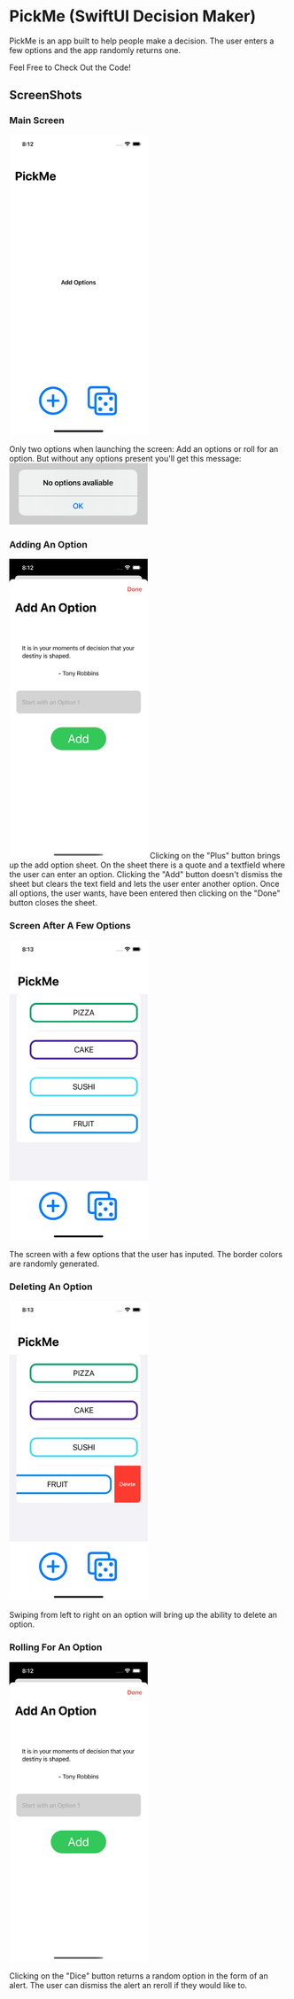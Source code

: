 # PickMe (SwiftUI Decision Maker)

PickMe is an app built to help people make a decision.
The user enters a  few options and the app randomly returns one.

Feel Free to Check Out the Code!

## ScreenShots

### Main Screen
<img src="./Images/FirstScreen.png" width="250" alt="Main Screen Image" class="center">

Only two options when launching the screen: Add an options or roll for an option. But without any options present you'll get this message:
<img src="./Images/noOptions.png" width="250" alt="No Options Alert Message" class="center">

### Adding An Option
<img src="./Images/AddOptions.png" width="250" alt="Add Options Sheet" class="center">
Clicking on the "Plus" button brings up the add option sheet. On the sheet there is a quote and a textfield where the user can enter an option. Clicking the "Add" button doesn't dismiss the sheet but clears the text field and lets the user enter another option. Once all options, the user wants, have been entered then clicking on the "Done" button closes the sheet.

### Screen After A Few Options
<img src="./Images/ScreenWOptions.png" width="250" alt="Main Screen with Options" class="center">

The screen with a few options that the user has inputed. The border colors are randomly generated. 

### Deleting An Option
<img src="./Images/DeleteOption.png" width="250" alt="Swipe to Delete an Option" class="center">

Swiping from left to right on an option will bring up the ability to delete an option.

### Rolling For An Option
<img src="./Images/AddOptions.png" width="250" alt="Roll for an Option Alert" class="center">

Clicking on the "Dice" button returns a random option in the form of an alert. The user can dismiss the alert an reroll if they would like to.